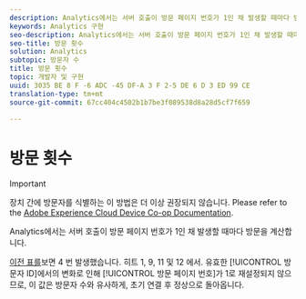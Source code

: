 ```yaml
---
description: Analytics에서는 서버 호출이 방문 페이지 번호가 1인 채 발생할 때마다 방문을 계산합니다.
keywords: Analytics 구현
seo-description: Analytics에서는 서버 호출이 방문 페이지 번호가 1인 채 발생할 때마다 방문을 계산합니다.
seo-title: 방문 횟수
solution: Analytics
subtopic: 방문자 수
title: 방문 횟수
topic: 개발자 및 구현
uuid: 3035 BE 8 F -6 ADC -45 DF-A 3 F 2-5 DE 6 D 3 ED 99 CE
translation-type: tm+mt
source-git-commit: 67cc404c4502b1b7be3f089538d8a28d5cf7f659

---
```



# 방문 횟수

>[!IMPORTANT]
>
>장치 간에 방문자를 식별하는 이 방법은 더 이상 권장되지 않습니다. Please refer to the [Adobe Experience Cloud Device Co-op Documentation](https://marketing.adobe.com/resources/help/en_US/mcdc/).

Analytics에서는 서버 호출이 방문 페이지 번호가 1인 채 발생할 때마다 방문을 계산합니다.

[이전 표를](../../../implement/js-implementation/xdevice-visid/visit-example.md#concept_E3B32B8E539F4FDC8E3FA872328B87BA)보면 4 번 발생했습니다. 히트 1, 9, 11 및 12 에서. 유효한 [!UICONTROL 방문자 ID]에서의 변화로 인해 [!UICONTROL 방문 페이지 번호]가 1로 재설정되지 않으므로, 이 값은 방문자 수와 유사하게, 초기 연결 후 정상으로 돌아옵니다.
